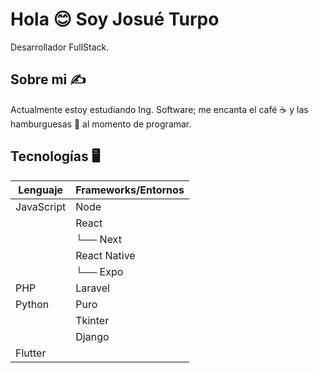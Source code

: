 # Hola 😊 Soy Josué Turpo
Desarrollador FullStack.

## Sobre mi ✍️
Actualmente estoy estudiando Ing. Software; me encanta el café ☕ y las hamburguesas 🍔 al momento de programar.

## Tecnologías 🖥️
| Lenguaje    | Frameworks/Entornos      |
|-------------|---------------------------|
| JavaScript  | Node                      |
|             | React                     |
|             | └── Next                  |
|             | React Native              |
|             | └── Expo                  |
| PHP         | Laravel                   |
| Python      | Puro                      |
|             | Tkinter                   |
|             | Django                    |
| Flutter     |                           |


